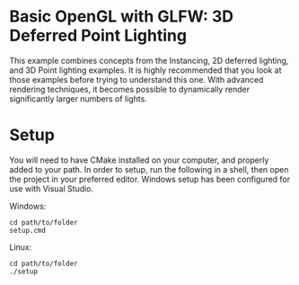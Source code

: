 # Basic OpenGL with GLFW: 3D Deferred Point Lighting

This example combines concepts from the Instancing, 2D deferred lighting, and 3D Point lighting examples.
It is highly recommended that you look at those examples before trying to understand this one.
With advanced rendering techniques, it becomes possible to dynamically render significantly larger numbers of lights.

# Setup

You will need to have CMake installed on your computer, and properly added to your path.
In order to setup, run the following in a shell, then open the project in your preferred editor.
Windows setup has been configured for use with Visual Studio.

Windows:
```
cd path/to/folder
setup.cmd
```
Linux:
```
cd path/to/folder
./setup
```
